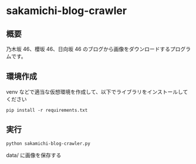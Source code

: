 # sakamichi-blog-crawler

## 概要

乃木坂 46、櫻坂 46、日向坂 46 のブログから画像をダウンロードするプログラムです。

## 環境作成

venv などで適当な仮想環境を作成して、以下でライブラリをインストールしてください

```
pip install -r requirements.txt
```

## 実行

```
python sakamichi-blog-crawler.py
```

data/ に画像を保存する
